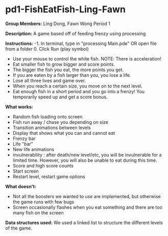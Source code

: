 pd1-FishEatFish-Ling-Fawn
=========================

**Group Members:**
Ling Dong, Fawn Wong
Period 1

**Description:** 
A game based off of feeding frenzy using processing

**Instructions:**
-1. In terminal, type in "processing Main.pde" OR open file from a folder
0. Click Run (play symbol)
* Use your mouse to control the white fish. NOTE: There is acceleration!
* Eat smaller fish to grow bigger and score points.
* The bigger the fish you eat, the more points you get.
* If you are eaten by a fish larger than you, you lose a life.
* Lose all three lives and game over.
* When you reach a certain size, you move on to the next level.
* Eat enough fish in a short period and you go into a frenzy! You temporarily speed up and get a score bonus.

**What works:**
* Random fish loading onto screen
* Fish run away / chase you depending on size
* Transition animations between levels
* Display that shows what you can and cannot eat
* Frenzy bar
* Life "bar"
* New life animations
* invulnerability : after death/new level/etc, you will be invulnerable for a limited time. However, you will also be unable to eat during this time.
* Score and high score counts
* Start screen
* Restart level, restart game options

**What doesn't:**
* Not all the boosters we wanted to use are implemented, but otherwise the game runs with few bugs
* Screen occasionally flashes when you eat something and there are too many fish on the screen

**Data structures used:**
We used a linked list to structure the different levels of the game.
